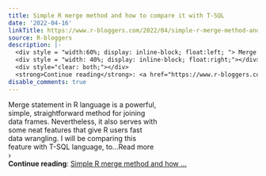 ```yaml
---
title: Simple R merge method and how to compare it with T-SQL
date: '2022-04-16'
linkTitle: https://www.r-bloggers.com/2022/04/simple-r-merge-method-and-how-to-compare-it-with-t-sql/
source: R-bloggers
description: |-
  <div style = "width:60%; display: inline-block; float:left; "> Merge statement in R language is a powerful, simple, straightforward method for joining data frames. Nevertheless, it also serves with some neat features that give R users fast data wrangling. I will be comparing this feature with T-SQL language, to…Read more ›</div>
  <div style = "width: 40%; display: inline-block; float:right;"></div>
  <div style="clear: both;"></div>
  <strong>Continue reading</strong>: <a href="https://www.r-bloggers.com/2022/04/simple-r-merge-method-and-how-to-compare-it-with-t-sql/">Simple R merge method and how ...
disable_comments: true
---
```

<div style = "width:60%; display: inline-block; float:left; "> Merge statement in R language is a powerful, simple, straightforward method for joining data frames. Nevertheless, it also serves with some neat features that give R users fast data wrangling. I will be comparing this feature with T-SQL language, to…Read more ›</div>
<div style = "width: 40%; display: inline-block; float:right;"></div>
<div style="clear: both;"></div>
<strong>Continue reading</strong>: <a href="https://www.r-bloggers.com/2022/04/simple-r-merge-method-and-how-to-compare-it-with-t-sql/">Simple R merge method and how ...